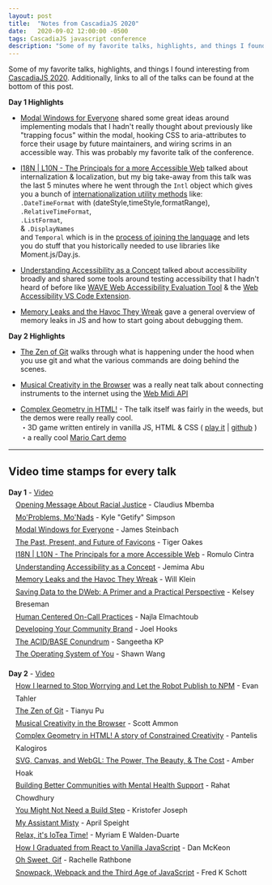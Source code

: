 ```yaml
---
layout: post
title:  "Notes from CascadiaJS 2020"
date:   2020-09-02 12:00:00 -0500
tags: CascadiaJS javascript conference
description: "Some of my favorite talks, highlights, and things I found interesting from CascadiaJS 2020, along with a collection of links to all of the talks that took place."  
---
```

<style>
    #video-time-stamps-for-every-talk+p,#video-time-stamps-for-every-talk+p+p {
        line-height: 1.75;
        padding-left:1em;
    }
    #video-time-stamps-for-every-talk+p strong,#video-time-stamps-for-every-talk+p+p strong {
        margin-left: -1em;
    } 
</style>

Some of my favorite talks, highlights, and things I found interesting from [CascadiaJS 2020](https://2020.cascadiajs.com/). Additionally, links to all of the talks can be found at the bottom of this post. 


**Day 1 Highlights**

- [Modal Windows for Everyone](https://youtu.be/Zsw637CCejI?t=5252) shared some great ideas around implementing modals that I hadn't really thought about previously like "trapping focus" within the modal, hooking CSS to aria-attributes to force their usage by future maintainers, and wiring scrims in an accessible way. This was probably my favorite talk of the conference.  


- [I18N | L10N - The Principals for a more Accessible Web](https://youtu.be/Zsw637CCejI?t=9619) talked about internalization & localization, but my big take-away from this talk was the last 5 minutes where he went through the `Intl` object which gives you a bunch of [internationalization utility methods](https://developer.mozilla.org/en-US/docs/Web/JavaScript/Reference/Global_Objects/Intl) like:   
`.DateTimeFormat` with (dateStyle,timeStyle,formatRange),   
`.RelativeTimeFormat`,  
`.ListFormat`,  
& `.DisplayNames`  
and `Temporal` which is in the [process of joining the language](https://tc39.es/proposal-temporal/docs/) and lets you do stuff that you historically needed to use libraries like Moment.js/Day.js.


- [Understanding Accessibility as a Concept](https://youtu.be/Zsw637CCejI?t=11263) talked about accessibility broadly and shared some tools around testing accessibility that I hadn't heard of before like [WAVE Web Accessibility Evaluation Tool](https://wave.webaim.org/) & the [Web Accessibility VS Code Extension](https://marketplace.visualstudio.com/items?itemName=MaxvanderSchee.web-accessibility). 
 
- [Memory Leaks and the Havoc They Wreak](https://youtu.be/Zsw637CCejI?t=17992) gave a general overview of memory leaks in JS and how to start going about debugging them. 

**Day 2 Highlights**

- [The Zen of Git](https://youtu.be/YMJ3pAX_0_U?t=5409) walks through what is happening under the hood when you use git and what the various commands are doing behind the scenes. 

- [Musical Creativity in the Browser](https://youtu.be/YMJ3pAX_0_U?t=6943) was a really neat talk about connecting instruments to the internet using the [Web Midi API](https://www.w3.org/TR/webmidi/)

- [Complex Geometry in HTML!](https://youtu.be/YMJ3pAX_0_U?t=9549) - The talk itself was fairly in the weeds, but the demos were really really cool.  
    ・3D game written entirely in vanilla JS, HTML & CSS ( [play it](https://pantel.is/projects/css3d/) | [github](https://github.com/pkalogiros/css3d-game) )  
    ・a really cool [Mario Cart demo](https://codepen.io/pantelisk/pen/QWyzjBm) 

---

## Video time stamps for every talk

**Day 1** - [Video](https://youtu.be/Zsw637CCejI)  
[Opening Message About Racial Justice](https://youtu.be/Zsw637CCejI?t=3031) - Claudius Mbemba  
[Mo'Problems, Mo'Nads](https://youtu.be/Zsw637CCejI?t=3287) - Kyle "Getify" Simpson   
[Modal Windows for Everyone](https://youtu.be/Zsw637CCejI?t=5252) - James Steinbach  
[The Past, Present, and Future of Favicons](https://youtu.be/Zsw637CCejI?t=8273) - Tiger Oakes  
[I18N | L10N - The Principals for a more Accessible Web](https://youtu.be/Zsw637CCejI?t=9619) - Romulo Cintra  
[Understanding Accessibility as a Concept](https://youtu.be/Zsw637CCejI?t=11263) - Jemima Abu  
[Memory Leaks and the Havoc They Wreak](https://youtu.be/Zsw637CCejI?t=17992) - Will Klein  
[Saving Data to the DWeb: A Primer and a Practical Perspective](https://youtu.be/Zsw637CCejI?t=19123) - Kelsey Breseman  
[Human Centered On-Call Practices](https://youtu.be/Zsw637CCejI?t=20659) - Najla Elmachtoub  
[Developing Your Community Brand](https://youtu.be/Zsw637CCejI?t=24205) - Joel Hooks  
[The ACID/BASE Conundrum](https://youtu.be/Zsw637CCejI?t=25764) - Sangeetha KP  
[The Operating System of You](https://youtu.be/Zsw637CCejI?t=26519) - Shawn Wang  

**Day 2** - [Video](https://youtu.be/YMJ3pAX_0_U)   
[How I learned to Stop Worrying and Let the Robot Publish to NPM](https://youtu.be/YMJ3pAX_0_U?t=3750) - Evan Tahler  
[The Zen of Git](https://youtu.be/YMJ3pAX_0_U?t=5409) - Tianyu Pu  
[Musical Creativity in the Browser](https://youtu.be/YMJ3pAX_0_U?t=6943) - Scott Ammon  
[Complex Geometry in HTML! A story of Constrained Creativity](https://youtu.be/YMJ3pAX_0_U?t=9549) - Pantelis Kalogiros  
[SVG, Canvas, and WebGL: The Power, The Beauty, & The Cost](https://youtu.be/YMJ3pAX_0_U?t=11224) - Amber Hoak  
[Building Better Communities with Mental Health Support](https://youtu.be/YMJ3pAX_0_U?t=12757) - Rahat Chowdhury  
[You Might Not Need a Build Step](https://youtu.be/YMJ3pAX_0_U?t=19936) - Kristofer Joseph  
[My Assistant Misty](https://youtu.be/YMJ3pAX_0_U?t=21392) - April Speight  
[Relax, it's IoTea Time!](https://youtu.be/YMJ3pAX_0_U?t=23079) - Myriam E Walden-Duarte  
[How I Graduated from React to Vanilla JavaScript](https://youtu.be/YMJ3pAX_0_U?t=26051) - Dan McKeon  
[Oh Sweet, Gif](https://youtu.be/YMJ3pAX_0_U?t=27338) - Rachelle Rathbone  
[Snowpack, Webpack and the Third Age of JavaScript](https://youtu.be/YMJ3pAX_0_U?t=28278) - Fred K Schott  


<!-- 

CascadiaJS 

[Day 1 Stream Video](https://youtu.be/Zsw637CCejI) | [Day 2 Stream Video](https://youtu.be/YMJ3pAX_0_U) 

https://youtu.be/Zsw637CCejI?t=24203

-->


